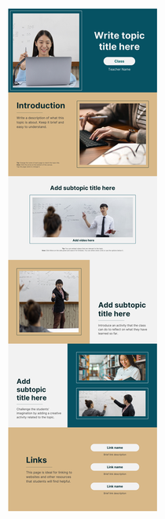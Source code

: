 ![template](https://raw.githubusercontent.com/ShriIraCatalog/resources-two/refs/heads/master/2025/04/20/20250420161159.png)

